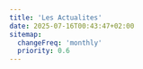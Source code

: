 ```yaml
---
title: 'Les Actualites'
date: 2025-07-16T00:43:47+02:00
sitemap:
  changeFreq: 'monthly'
  priority: 0.6
---
```

